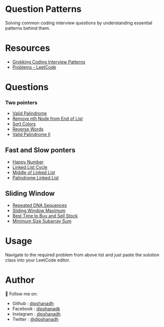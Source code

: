 # Question Patterns

Solving common coding interview questions by understanding essential patterns behind them.

# Resources

- [Grokking Coding Interview Patterns](https://www.educative.io/courses/grokking-coding-interview-patterns-cpp)
- [Problems - LeetCode](https://leetcode.com/problemset/all/)

# Questions

### Two pointers

- [Valid Palindrome](https://github.com/dipshanadh/question-patterns/blob/main/two-pointers/valid-palindrome.cpp)
- [Remove nth Node from End of List](https://github.com/dipshanadh/question-patterns/blob/main/two-pointers/remove-nth-node-from-end-of-list.cpp)
- [Sort Colors](https://github.com/dipshanadh/question-patterns/blob/main/two-pointers/sort-colors.cpp)
- [Reverse Words](https://github.com/dipshanadh/question-patterns/blob/main/two-pointers/reverse-words.cpp)
- [Valid Palindrome II](https://github.com/dipshanadh/question-patterns/blob/main/two-pointers/valid-palindrome-ii.cpp)

## Fast and Slow ponters

- [Happy Number](https://github.com/dipshanadh/question-patterns/blob/main/fast-and-slow-pointers/happy-number.cpp)
- [Linked List Cycle](https://github.com/dipshanadh/question-patterns/blob/main/fast-and-slow-pointers/linked-list-cycle.cpp)
- [Middle of Linked List](https://github.com/dipshanadh/question-patterns/blob/main/fast-and-slow-pointers/middle-of-linked-list.cpp)
- [Palindrome Linked List](https://github.com/dipshanadh/question-patterns/blob/main/fast-and-slow-pointers/palindrome-linked-list.cpp)

## Sliding Window

- [Repeated DNA Sequences](https://github.com/dipshanadh/question-patterns/blob/main/sliding-window/repeated-dna-sequences.cpp)
- [Sliding Window Maximum](https://github.com/dipshanadh/question-patterns/blob/main/sliding-window/sliding-window-maximum.cpp)
- [Best Time to Buy and Sell Stock](https://github.com/dipshanadh/question-patterns/blob/main/sliding-window/best-time-to-buy-and-sell-stock.cpp)
- [Minimum Size Subarray Sum](https://github.com/dipshanadh/question-patterns/blob/main/sliding-window/minimum-size-subarray-sum.cpp)

# Usage

Navigate to the required problem from above list and just paste the solution class into your LeetCode editor.

# Author

🛴 Follow me on:

- Github : [dipshanadh](https://github.com/dipshanadh)
- Facebook : [dipshanadk](https://facebook.com/dipshanadk)
- Instagram : [dipshanadh](https://instagram.com/dipshanadh)
- Twitter : [@dipshanadh](https://twitter.com/@dipshanadh)
